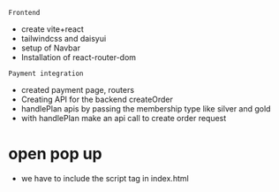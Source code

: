 `Frontend`

- create vite+react
- tailwindcss and daisyui
- setup of Navbar
- Installation of react-router-dom

`Payment integration`

- created payment page, routers
- Creating API for the backend createOrder
- handlePlan apis by passing the membership type like silver and gold
- with handlePlan make an api call to create order request

# open pop up

- we have to include the script tag in index.html

